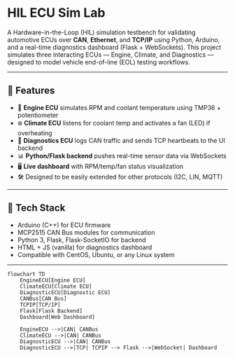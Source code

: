 # HIL ECU Sim Lab

A Hardware-in-the-Loop (HIL) simulation testbench for validating automotive ECUs over **CAN**, **Ethernet**, and **TCP/IP** using Python, Arduino, and a real-time diagnostics dashboard (Flask + WebSockets). This project simulates three interacting ECUs — Engine, Climate, and Diagnostics — designed to model vehicle end-of-line (EOL) testing workflows.

---

## 🚦 Features

- 🧠 **Engine ECU** simulates RPM and coolant temperature using TMP36 + potentiometer
- ❄️ **Climate ECU** listens for coolant temp and activates a fan (LED) if overheating
- 🧪 **Diagnostics ECU** logs CAN traffic and sends TCP heartbeats to the UI backend
- 📊 **Python/Flask backend** pushes real-time sensor data via WebSockets
- 🖥️ **Live dashboard** with RPM/temp/fan status visualization
- 🛠️ Designed to be easily extended for other protocols (I2C, LIN, MQTT)

---

## 🧰 Tech Stack

- Arduino (C++) for ECU firmware
- MCP2515 CAN Bus modules for communication
- Python 3, Flask, Flask-SocketIO for backend
- HTML + JS (vanilla) for diagnostics dashboard
- Compatible with CentOS, Ubuntu, or any Linux system

---

```mermaid
flowchart TD
    EngineECU[Engine ECU]
    ClimateECU[Climate ECU]
    DiagnosticECU[Diagnostic ECU]
    CANBus[CAN Bus]
    TCPIP[TCP/IP]
    Flask[Flask Backend]
    Dashboard[Web Dashboard]

    EngineECU -->|CAN| CANBus
    ClimateECU -->|CAN| CANBus
    DiagnosticECU -->|CAN| CANBus
    DiagnosticECU -->|TCP| TCPIP --> Flask -->|WebSocket| Dashboard


